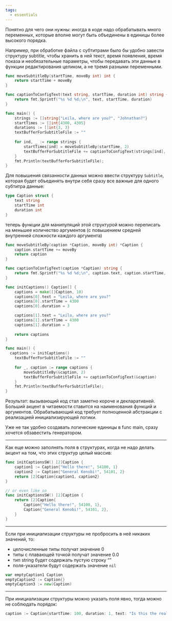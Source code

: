 ```yaml
---
tags:
  - essentials
---
```

Понятно для чего они нужны: иногда в коде надо обрабатывать много переменных, которые вполне могут быть объединены в единицы более высокого порядка.

Например, при обработке файла с субтитрами было бы удобно завести структуру subtitle, чтобы хранить в ней текст, время появления, время показа и необязательные параметры, чтобы передавать эти данные в функции редактирования целиком, а не тремя разными переменными.

```Go
func moveSubtitleBy(startTime, moveBy int) int {
	return startTime + moveBy
}

func captionToConfigText(text string, startTime, duration int) string {
	return fmt.Sprintf("%s %d %d;\n", text, startTime, duration)
}

func main() {
	strings := []string{"Leila, where are you?", "Johnathan?"}
	startTimes := []int{4300, 4305}
	durations := []int{3, 3}
	textBufferForSubtitleFile := ""
	
	for ind, _ := range strings {
		startTimes[ind] = moveSubtitleBy(startTime, 2)
		textBufferForSubtitleFile += captionToConfigText(strings[ind], startTimes[ind], durations[ind])
	}
	fmt.Println(textBufferForSubtitleFile);
}
```

Для повышения связанности данных можно ввести структуру `Subtitle`, которая будет объединять внутри себя сразу все важные для одного субтитра данные:

```Go
type Caption struct {
	text string
	startTime int
	duration int
}
```

теперь функции для манипуляций этой структурой можно переписать на меньшее количество аргументов (с повышением средней внутренней сложности каждого аргумента)

```Go
func moveSubtitleBy(caption *Caption, moveBy int) *Caption {
	caption.startTime += moveBy
	return caption
}

func captionToConfigText(caption *Caption) string {
	return fmt.Sprintf("%s %d %d;\n", caption.text, caption.startTime, caption.duration)
}

func initCaptions() Caption[] {
	captions = make([]Caption, 10)
	captions[0].text = "Leila, where are you?"
	captions[0].startTime = 4300
	captions[0].duration = 3

	captions[1].text = "Leila, where are you?"
	captions[1].startTime = 4300
	captions[1].duration = 3
	
	return captions
}

func main() {
  captions := initCaptions()
	textBufferForSubtitleFile := ""
	
	for _, caption := range captions {
		moveSubtitleBy(&caption, 2)
		textBufferForSubtitleFile += captionToConfigText(&caption)
	}
	fmt.Println(textBufferForSubtitleFile);
}
```

Результат: вызывающий код стал заметно короче и декларативней. Больший акцент в читаемости ставится на наименования функций и аргументов. Обрабатывающий код требует полноценной абстракции с реализацией инициализирующей логики.

Уже не так удобно создавать логические единицы в func main, сразу хочется обзавестить генератором.

---

Как еще можно заполнять поля в структурах, когда не надо делать акцент на том, что этих структур целый массив:

```Go
func initCaptionsSW() [2]Caption {
	caption1 := Caption{"Hello there!", 54100, 1}
	caption2 := Caption{"General Kenobi!", 54101, 2}
	return [2]Caption{caption1, caption2}
}

// or even like so
func initCaptionsSW() [2]Caption {
	return [2]Caption{
		Caption{"Hello there!", 54100, 1},
		Caption{"General Kenobi!", 54101, 2},
	}
}
```

---

Если при инициализации структуры не пробросить в неё никаких значений, то:

- целочисленные типы получат значение 0
- типы с плавающей точкой получат значение 0.0
- тип string будет содержать пустую строку “”
- поля-указатели будут содержать значение `nil`

```Go
var emptyCaption1 Caption
emptyCaption2 := Caption{}
emptyCaption3 := new(Caption)
```

---

При инициализации структуры можно указать поля явно, тогда можно не соблюдать порядок:

```Go
caption := Caption{startTime: 100, duration: 1, text: "Is this the real life?"}
```